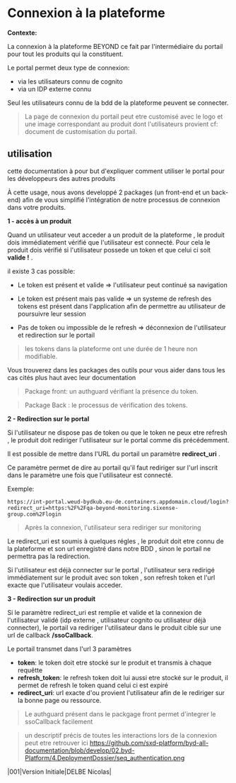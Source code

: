 # Connexion à la plateforme

**Contexte:**

La connexion à la plateforme BEYOND ce fait par l'intermédiaire du portail pour tout les produits qui la constituent.

Le portal permet deux type de connexion:
- via les utilisateurs connu de cognito
- via un IDP externe connu


Seul les utilisateurs connu de la bdd de la plateforme peuvent se connecter.

> La page de connexion du portail peut etre customisé avec le logo et une image correspondant au produit dont l'utilisateurs provient cf: document de customisation du portail.

## utilisation

cette documentation à pour but d'expliquer comment utiliser le portal pour les développeurs des autres produits

À cette usage, nous avons developpé 2 packages (un front-end et un back-end) afin de vous simplifié l'intégration de notre processus de connexion dans votre produits.

**1 - accès à un produit**

Quand un utilisateur veut acceder a un produit de la plateforme , le produit dois immédiatement vérifié que l'utilisateur est connecté. Pour cela le produit dois vérifié si l'utilisateur possede un token et que celui ci soit **valide !** .

il existe 3 cas possible:

- Le token est présent et valide =>  l'utilisateur peut continué sa navigation

- Le token est présent mais pas valide => un systeme de refresh des tokens est présent dans l'application afin de permettre au utilisateur de poursuivre leur session

- Pas de token ou impossible de le refresh => déconnexion de l'utilisateur et redirection sur le portail

> les tokens dans la plateforme ont une durée de 1 heure non modifiable.


Vous trouverez dans les packages des outils pour vous aider dans tous les cas cités plus haut avec leur documentation

>Package front: un authguard vérifiant la présence du token.

>Package Back : le processus de vérification des tokens.

**2 - Redirection sur le portal**

Si l'utilisateur ne dispose pas de token ou que le token ne peux etre refresh , le produit doit rediriger l'utilisateur sur le portal comme dis précédemment.

Il est possible de mettre dans l'URL du portail un paramètre **redirect_uri** .

Ce paramètre permet de dire au portail qu'il faut rediriger sur l'url inscrit dans le paramètre une fois que l'utilisateur est connecté.

Exemple:

    https://int-portal.weud-bydkub.eu-de.containers.appdomain.cloud/login?redirect_uri=https:%2F%2Fqa-beyond-monitoring.sixense-group.com%2Flogin

> Après la connexion, l'utilisateur sera rediriger sur monitoring

Le redirect_uri est soumis à quelques régles , le produit doit etre connu de la plateforme et son url enregistré dans notre BDD , sinon le portail ne permettra pas la redirection.

Si l'utilisateur est déjà connecter sur le portal , l'utilisateur sera redirigé immédiatement sur le produit avec son token , son refresh token et l'url exacte que l'utilisateur voulais acceder.

**3 - Redirection sur un produit**

Si le paramètre redirect_uri est remplie et valide et la connexion de l'utilisateur validé  (idp externe , utilisateur cognito ou utilisateur déjà connecter), le portail va rediriger l'utilisateur dans le produit cible sur une url de callback **/ssoCallback**.

Le portail transmet dans l'url 3 paramètres

- **token**: le token doit etre stocké sur le produit et transmis à chaque requêtte
- **refresh_token**: le refresh token doit lui aussi etre stocké sur le produit, il permet de refresh le token quand celui ci est expiré
- **redirect_uri**: url exacte d'ou provient l'utilisateur afin de le rediriger sur la bonne page ou ressource.

> Le authguard présent dans le packgage front permet d'integrer le ssoCallback facilement

> un descriptif précis de toutes les interactions lors de la connexion peut etre retrouver ici
https://github.com/sxd-platform/byd-all-documentation/blob/develop/02.byd-Platform/4.DeploymentDossier/seq_authentication.png

|001|Version Initiale|DELBE Nicolas|
